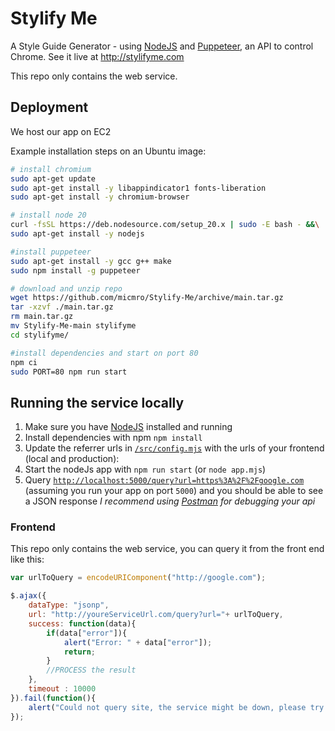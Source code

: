 # Stylify Me

A Style Guide Generator - using [NodeJS](http://nodejs.org/) and [Puppeteer](https://pptr.dev/), an API to control Chrome.
See it live at http://stylifyme.com

This repo only contains the web service.

## Deployment

We host our app on EC2

Example installation steps on an Ubuntu image:

```bash
# install chromium
sudo apt-get update
sudo apt-get install -y libappindicator1 fonts-liberation
sudo apt-get install -y chromium-browser

# install node 20
curl -fsSL https://deb.nodesource.com/setup_20.x | sudo -E bash - &&\
sudo apt-get install -y nodejs

#install puppeteer
sudo apt-get install -y gcc g++ make
sudo npm install -g puppeteer

# download and unzip repo
wget https://github.com/micmro/Stylify-Me/archive/main.tar.gz
tar -xzvf ./main.tar.gz
rm main.tar.gz
mv Stylify-Me-main stylifyme
cd stylifyme/

#install dependencies and start on port 80
npm ci
sudo PORT=80 npm run start
```

## Running the service locally

1. Make sure you have [NodeJS](http://nodejs.org/) installed and running
2. Install dependencies with npm `npm install`
3. Update the referrer urls in [`/src/config.mjs`](https://github.com/micmro/Stylify-Me/blob/master/src/config.mjs#L8-L14) with the urls of your frontend (local and production):
4. Start the nodeJs app with `npm run start` (or `node app.mjs`)
5. Query [`http://localhost:5000/query?url=https%3A%2F%2Fgoogle.com`](http://localhost:5000/query?url=https%3A%2F%2Fgoogle.com) (assuming you run your app on port `5000`) and you should be able to see a JSON response
   _I recommend using [Postman](http://www.getpostman.com) for debugging your api_

### Frontend

This repo only contains the web service, you can query it from the front end like this:

```javaScript
var urlToQuery = encodeURIComponent("http://google.com");

$.ajax({
	dataType: "jsonp",
	url: "http://youreServiceUrl.com/query?url="+ urlToQuery,
	success: function(data){
		if(data["error"]){
			alert("Error: " + data["error"]);
			return;
		}
		//PROCESS the result
	},
	timeout : 10000
}).fail(function(){
	alert("Could not query site, the service might be down, please try again later.");
});
```
